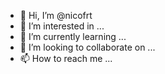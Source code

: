 - 👋 Hi, I’m @nicofrt
- 👀 I’m interested in ...
- 🌱 I’m currently learning ...
- 💞️ I’m looking to collaborate on ...
- 📫 How to reach me ...

<!---
nicofrt/nicofrt is a ✨ special ✨ repository because its `README.md` (this file) appears on your GitHub profile.
You can click the Preview link to take a look at your changes.
--->
